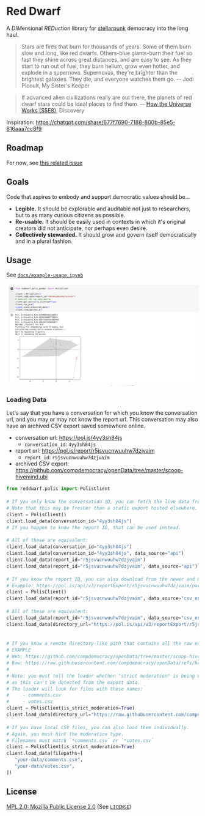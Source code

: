 # Red Dwarf

A <em>DIM</em>ensional <em>RED</em>uction library for [stellarpunk][] democracy into the long haul.

> Stars are fires that burn for thousands of years. Some of them burn slow and
> long, like red dwarfs. Others-blue giants-burn their fuel so fast they shine
> across great distances, and are easy to see. As they start to run out of
> fuel, they burn helium, grow even hotter, and explode in a supernova.
> Supernovas, they're brighter than the brightest galaxies. They die, and
> everyone watches them go. -- Jodi Picoult, My Sister's Keeper

> If advanced alien civilizations really are out there, the planets of red
> dwarf stars could be ideal places to find them. -- [How the Universe Works
> (S5E8)](https://youtu.be/3Lq-mI6lgmA?t=375), Discovery

Inspiration: https://chatgpt.com/share/677f7690-7188-800b-85e5-816aaa7cc8f9

## Roadmap

For now, see [this related issue](https://github.com/patcon/red-dwarf/issues/4)

## Goals

Code that aspires to embody and support democratic values should be...

- **Legible.** It should be explorable and auditable not just to researchers, but to as many curious citizens as possible.
- **Re-usable.** It should be easily used in contexts in which it's original creators did not anticipate, nor perhaps even desire.
- **Collectively stewarded.** It should grow and govern itself democratically and in a plural fashion.

## Usage

See [`docs/example-usage.ipynb`][notebook]

[![screen of the sample jupyter notebook](docs/notebook-screenshot.png)][notebook]

### Loading Data

Let's say that you have a conversation for which you know the conversation url, and you may or may not know the report url. This conversation may also have an archived CSV export saved somewhere online.

- conversation url: https://pol.is/4yy3sh84js
   - `conversation_id`: `4yy3sh84js`
- report url: https://pol.is/report/r5jsvucnwuuhw7dzjvaim
   - `report_id`: `r5jsvucnwuuhw7dzjvaim`
- archived CSV export: https://github.com/compdemocracy/openData/tree/master/scoop-hivemind.ubi

```py
from reddwarf.polis import PolisClient

# If you only know the conversation ID, you can fetch the live data from the Polis APIs.
# Note that this may be fresher than a static export hosted elsewhere.
client = PolisClient()
client.load_data(conversation_id="4yy3sh84js")
# If you happen to know the report ID, that can be used instead.

# All of these are equivalent:
client.load_data(conversation_id="4yy3sh84js")
client.load_data(conversation_id="4yy3sh84js", data_source="api")
client.load_data(report_id="r5jsvucnwuuhw7dzjvaim")
client.load_data(report_id="r5jsvucnwuuhw7dzjvaim", data_source="api")

# If you know the report ID, you can also download from the newer and more official CSV export API endpoint:
# Example: https://pol.is/api/v3/reportExport/r5jsvucnwuuhw7dzjvaim/participant-votes.csv
client = PolisClient()
client.load_data(report_id="r5jsvucnwuuhw7dzjvaim", data_source="csv_export")

# All of these are equivalent:
client.load_data(report_id="r5jsvucnwuuhw7dzjvaim", data_source="csv_export")
client.load_data(directory_url="https://pol.is/api/v3/reportExport/r5jsvucnwuuhw7dzjvaim/")


# If you know a remote directory-like path that contains all the raw export files, you can use that.
# EXAMPLE
# Web: https://github.com/compdemocracy/openData/tree/master/scoop-hivemind.ubi
# Raw: https://raw.githubusercontent.com/compdemocracy/openData/refs/heads/master/scoop-hivemind.ubi/
#
# Note: you must tell the loader whether "strict moderation" is being used,
# as this can't be detected from the export data.
# The loader will look for files with these names:
#     - comments.csv
#     - votes.csv
client = PolisClient(is_strict_moderation=True)
client.load_data(directory_url="https://raw.githubusercontent.com/compdemocracy/openData/refs/heads/master/scoop-hivemind.ubi/")

# If you have local CSV files, you can also load them individually.
# Again, you must hint the moderation type.
# Filenames must match `*comments.csv` or `*votes.csv`
client = PolisClient(is_strict_moderation=True)
client.load_data(filepaths=[
   "your-data/comments.csv",
   "your-data/votes.csv",
])
```

## License

[MPL 2.0: Mozilla Public License 2.0][mplv2] (See [`LICENSE`][license])

<!-- Links -->
   [stellarpunk]: https://www.youtube.com/watch?v=opnkQVZrhAw
   [notebook]: https://github.com/polis-community/red-dwarf/blob/main/docs/example-usage.ipynb
   [MPLv2]: https://choosealicense.com/licenses/mpl-2.0/
   [license]: https://github.com/polis-community/red-dwarf/blob/main/LICENSE
